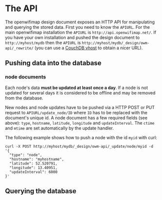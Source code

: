 # The API

The openwifimap design document exposes an HTTP API for manipulating and querying the stored data. First you need to know the ```APIURL```. For the main openwifimap installation the ```APIURL``` is ```http://api.openwifimap.net/```. If you have your own installation and pushed the design document to ```http://myhost/mydb``` then the ```APIURL``` is ```http://myhost/mydb/_design/owm-api/_rewrite/``` (you can use a [CouchDB vhost](https://wiki.apache.org/couchdb/Virtual_Hosts) to obtain a nicer URL).

## Pushing data into the database
### node documents
Each node's data **must be updated at least once a day**. If a node is not updated for several days it is considered to be offline and may be removed from the database.

New nodes and node updates have to be pushed via a HTTP POST or PUT request to ```APIURL/update_node/ID``` where ```ID``` has to be replaced with the document's unique id. A node document has a few required fields (see above): ```type```, ```hostname```, ```latitude```, ```longitude``` and ```updateInterval```. The ```ctime``` and ```mtime``` are set automatically by the update handler.

The following example shows how to push a node with the id ```myid``` with curl:
```
curl -X POST http://myhost/mydb/_design/owm-api/_update/node/myid -d '{ 
  "type": "node",
  "hostname": "myhostname",
  "latitude": 52.520791,
  "longitude": 13.40951,
  "updateInterval": 6000
}'

```

<!--
### node_stats documents
A ```node_stats``` document only has two required fields: ```type``` and ```node_id```.

```node_stats``` docs have to be pushed via a HTTP POST or PUT request to ```_update/node_stats/```. The ```time``` field is set automatically.
-->

## Querying the database
### 
